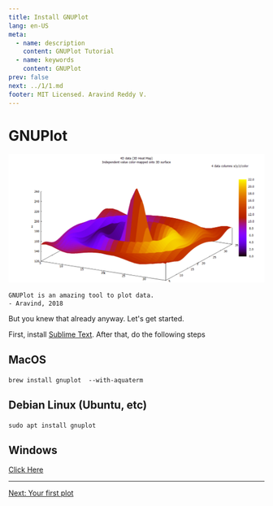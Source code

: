 ```yaml
---
title: Install GNUPlot
lang: en-US
meta:
  - name: description
    content: GNUPlot Tutorial
  - name: keywords
    content: GNUPlot
prev: false
next: ../1/1.md
footer: MIT Licensed. Aravind Reddy V.
---
```


# GNUPlot

![Heatmap](./Heatmap.png)

```
GNUPlot is an amazing tool to plot data.
- Aravind, 2018
```
But you knew that already anyway. Let's get started.


First, install [Sublime Text](https://www.sublimetext.com/).
After that, do the following steps


## MacOS
`brew install gnuplot  --with-aquaterm`

## Debian Linux (Ubuntu, etc)
`sudo apt install gnuplot`

## Windows
[Click Here](../0.5/0.5.md)


---------

[Next: Your first plot](../1/1.md)
